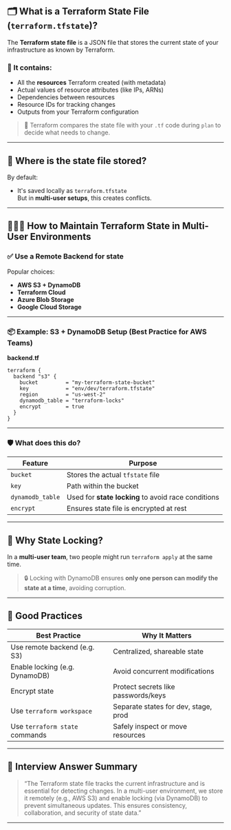 

## 🗂️ What is a **Terraform State File** (`terraform.tfstate`)?

The **Terraform state file** is a JSON file that stores the current state of your infrastructure as known by Terraform.

### 🔐 It contains:
- All the **resources** Terraform created (with metadata)
- Actual values of resource attributes (like IPs, ARNs)
- Dependencies between resources
- Resource IDs for tracking changes
- Outputs from your Terraform configuration

> 🧠 Terraform compares the state file with your `.tf` code during `plan` to decide what needs to change.

---

## 📍 Where is the state file stored?

By default:  
- It's saved locally as `terraform.tfstate`  
But in **multi-user setups**, this creates conflicts.

---

## 🧑‍🤝‍🧑 **How to Maintain Terraform State in Multi-User Environments**

### ✅ Use a **Remote Backend** for state

Popular choices:
- **AWS S3 + DynamoDB**
- **Terraform Cloud**
- **Azure Blob Storage**
- **Google Cloud Storage**

---

### 📦 Example: S3 + DynamoDB Setup (Best Practice for AWS Teams)

**backend.tf**
```hcl
terraform {
  backend "s3" {
    bucket         = "my-terraform-state-bucket"
    key            = "env/dev/terraform.tfstate"
    region         = "us-west-2"
    dynamodb_table = "terraform-locks"
    encrypt        = true
  }
}
```

---

### 🛡️ What does this do?

| Feature           | Purpose                                   |
|------------------|-------------------------------------------|
| `bucket`         | Stores the actual `tfstate` file          |
| `key`            | Path within the bucket                    |
| `dynamodb_table` | Used for **state locking** to avoid race conditions |
| `encrypt`        | Ensures state file is encrypted at rest   |

---

## 🔐 Why State Locking?

In a **multi-user team**, two people might run `terraform apply` at the same time.

> 🔒 Locking with DynamoDB ensures **only one person can modify the state at a time**, avoiding corruption.

---

## 🧪 Good Practices

| Best Practice                     | Why It Matters                            |
|----------------------------------|-------------------------------------------|
| Use remote backend (e.g. S3)     | Centralized, shareable state              |
| Enable locking (e.g. DynamoDB)   | Avoid concurrent modifications            |
| Encrypt state                    | Protect secrets like passwords/keys       |
| Use `terraform workspace`        | Separate states for dev, stage, prod      |
| Use `terraform state` commands   | Safely inspect or move resources          |

---

## 🧠 Interview Answer Summary

> “The Terraform state file tracks the current infrastructure and is essential for detecting changes. In a multi-user environment, we store it remotely (e.g., AWS S3) and enable locking (via DynamoDB) to prevent simultaneous updates. This ensures consistency, collaboration, and security of state data.”

---
